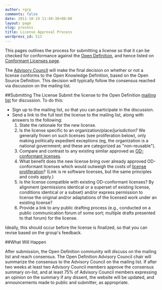 ```yaml
---
author: rgrp
comments: false
date: 2011-10-19 11:49:38+00:00
layout: page
slug: process
title: License Approval Process
wordpress_id: 513
---
```


This pages outlines the process for submitting a license so that it can be checked for conformance against the [Open Definition](/okd), and hence listed on [Conformant Licenses page](/licenses).

The [Advisory Council](/advisory-council) will make the final decision on whether or not a license conforms to the Open Knowledge Definition, based on the Open Source Definition. This decision will typically follow the consensus reached via discussion on the mailing list.

##Submitting The License
Submit the license to the Open Definition [mailing list](/contact) for discussion. To do this:

* Sign up to the mailing list, so that you can participate in the discussion.
* Send a link to the full text the license to the mailing list, along with answers to the following:
  1. State the rationale for the new license.
  2. Is the license specific to an organization/place/jurisdiction? We generally frown on such licenses (see proliferation below), only making politically expedient exceptions (eg, the organization is a national government; and these are categorized as "non-reusable").
  3. Compare and contrast to any existing similar approved as [OD-conformant licenses](/licenses/).
  4. What benefit does the new license bring over already approved OD-conformant licenses which would outweigh the costs of [license proliferation](http://opensource.org/proliferation-report)? (Link is re software licenses, but the same principles and costs apply.)
  5. Is the license compatible with existing OD-conformant licenses? By alignment (permissions identical or a superset of existing license, conditions identical or a subset) and/or express permission to license the original and/or adaptations of the licensed work under an existing license?
  6. Provide a link to any public drafting process (e.g., conducted on a public communication forum of some sort; multiple drafts presented to that forum) for the license.

Ideally, this should occur before the license is finalized, so that you can revise based on the group's feedback.

##What Will Happen

After submission, the Open Definition community will discuss on the mailing list and reach consensus. The Open Definition Advisory Council chair will summarize the consensus to the Advisory Council on the mailing list. If after two weeks at least two Advisory Council members approve the consensus summary on-list, and at least 75% of Advisory Council members expressing an opinion on the summary if any dissent, the website will be updated, and announcements made to public and submitter, as appropriate.

